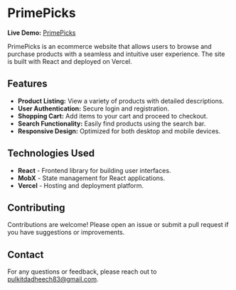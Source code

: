 # PrimePicks

**Live Demo:** [PrimePicks](https://prime-picks-one.vercel.app/)

PrimePicks is an ecommerce website that allows users to browse and purchase products with a seamless and intuitive user experience. The site is built with React and deployed on Vercel.

## Features

- **Product Listing:** View a variety of products with detailed descriptions.
- **User Authentication:** Secure login and registration.
- **Shopping Cart:** Add items to your cart and proceed to checkout.
- **Search Functionality:** Easily find products using the search bar.
- **Responsive Design:** Optimized for both desktop and mobile devices.

## Technologies Used
- **React** - Frontend library for building user interfaces.
- **MobX** - State management for React applications.
- **Vercel** - Hosting and deployment platform.

## Contributing
Contributions are welcome! Please open an issue or submit a pull request if you have suggestions or improvements.

## Contact
For any questions or feedback, please reach out to pulkitdadheech83@gmail.com.
